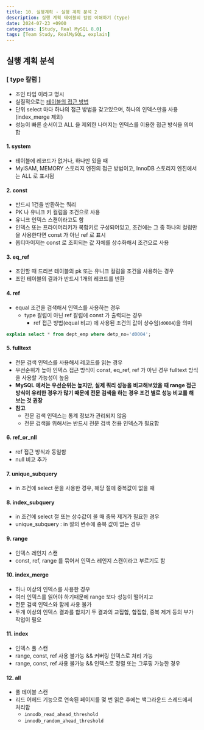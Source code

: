 ```yaml
---
title: 10. 실행계획 - 실행 계획 분석 2
description: 실행 계획 테이블의 칼럼 이해하기 (type)
date: 2024-07-23 +0900
categories: [Study, Real MySQL 8.0]
tags: [Team Study, RealMySQL, explain]
---
```


## 실행 계획 분석
### [ type 칼럼 ]
- 조인 타입 이라고 명시
- 실질적으로는 <u> 테이블의 접근 방법 </u>
- 단위 select 마다 하나의 접근 방법을 갖고있으며, 하나의 인덱스만을 사용 (index_merge 제외) 
- 성능이 빠른 순서이고 ALL 을 제외한 나머지는 인덱스를 이용한 접근 방식을 의미함

#### 1. system
- 테이블에 레코드가 없거나, 하나만 있을 때
- MyISAM, MEMORY 스토리지 엔진의 접근 방법이고, InnoDB 스토리지 엔진에서는 ALL 로 표시됨

#### 2. const
- 반드시 1건을 반환하는 쿼리
- PK 나 유니크 키 컬럼을 조건으로 사용
- 유니크 인덱스 스캔이라고도 함
- 인덱스 또는 프라이머리키가 복합키로 구성되어있고, 조건에는 그 중 하나의 컬럼만을 사용한다면 const 가 아닌 ref 로 표시
- 옵티마이저는 const 로 조회되는 값 자체를 상수화해서 조건으로 사용

#### 3. eq_ref
- 조인할 때 드리븐 테이블의 pk 또는 유니크 컬럼을 조건을 사용하는 경우
- 조인 테이블의 결과가 반드시 1개의 레코드를 반환

#### 4. ref
- equal 조건을 검색해서 인덱스를 사용하는 경우
  - type 칼럼이 아닌 ref 칼럼에 const 가 출력되는 경우
    - ref 접근 방법(equal 비교) 에 사용된 조건의 값이 상수임(`d0004`)을 의미
```sql
explain select * from dept_emp where detp_no='d0004';
```

#### 5. fulltext
- 전문 검색 인덱스를 사용해서 레코드를 읽는 경우
- 우선순위가 높아 인덱스 접근 방식이 const, eq_ref, ref 가 아닌 경우 fulltext 방식을 사용할 가능성이 높음
- <b> MySQL 에서는 우선순위는 높지만, 실제 쿼리 성능을 비교해보았을 때 range 접근 방식이 유리한 경우가 많기 때문에 전문 검색을 하는 경우 조건 별로 성능 비교를 해보는 것 권장 </b>
- <b> 참고 </b>
  - 전문 검색 인덱스는 통계 정보가 관리되지 않음
  - 전문 검색을 위해서는 반드시 전문 검색 전용 인덱스가 필요함

#### 6. ref_or_nll
- ref 접근 방식과 동일함
- null 비교 추가

#### 7. unique_subquery
- in 조건에 select 문을 사용한 경우, 해당 절에 중복값이 없을 때

#### 8. index_subquery
- in 조건에 select 절 또는 상수값이 올 때 중복 제거가 필요한 경우
- unique_subquery : in 절의 변수에 중복 값이 없는 경우

#### 9. range
- 인덱스 레인지 스캔
- const, ref, range 를 묶어서 인덱스 레인지 스캔이라고 부르기도 함

#### 10. index_merge
- 하나 이상의 인덱스를 사용한 경우
- 여러 인덱스를 읽어야 하기때문에 range 보다 성능이 떨어지고
- 전문 검색 인덱스와 함께 사용 불가
- 두개 이상의 인덱스 결과를 합치기 두 결과의 교집합, 합집합, 중복 제거 등의 부가 작업이 필요

#### 11. index
- 인덱스 풀 스캔
- range, const, ref 사용 불가능 && 커버링 인덱스로 처리 가능
- range, const, ref 사용 불가능 && 인덱스로 정렬 또는 그루핑 가능한 경우

#### 12. all
- 풀 테이블 스캔
- 리드 어헤드 기능으로 연속된 페이지를 몇 번 읽은 후에는 백그라운드 스레드에서 처리함
  - `innodb_read_ahead_threshold`
  - `innodb_random_ahead_threshold`
